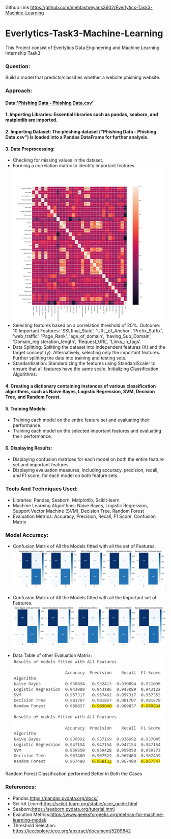 Github Link:https://github.com/mehtashreyans3602/Everlytics-Task3-Machine-Learning
# Everlytics-Task3-Machine-Learning
 This Project consist of Everlytics Data Engineering and Machine Learning Internship Task3
 ### Question:
Build a model that predicts/classifies whether a website phishing website.

### Approach:
#### Data:<a href="https://drive.google.com/file/d/1Kx_DK6rSzMH0LE3NUVtPDE7I7Vr31jAE/view?usp=sharing">'Phishing Data - Phishing Data.csv'<a/>

#### 1. Importing Libraries: Essential libraries such as pandas, seaborn, and matplotlib are imported.

#### 2. Importing Dataset: The phishing dataset ("Phishing Data - Phishing Data.csv") is loaded into a Pandas DataFrame for further analysis.

#### 3. Data Preprocessing:
* Checking for missing values in the dataset.
* Forming a correlation matrix to identify important features.
  ![Correlation Matrix](https://github.com/mehtashreyans3602/Everlytics-Task3-Machine-Learning/raw/main/CorrelationMatrix.png)
* Selecting features based on a correlation threshold of 20%.
  Outcome: 10 Important Features: 'SSLfinal_State', 'URL_of_Anchor', 'Prefix_Suffix', 'web_traffic', 'Page_Rank', 'age_of_domain', 'having_Sub_Domain', 'Domain_registeration_length', 'Request_URL', 'Links_in_tags'.
* Data Splitting:
Splitting the dataset into independent features (X) and the target concept (y).
Alternatively, selecting only the important features.
Further splitting the data into training and testing sets.
* Standardization:
Standardizing the features using StandardScaler to ensure that all features have the same scale.
Initializing Classification Algorithms:

#### 4. Creating a dictionary containing instances of various classification algorithms, such as Naive Bayes, Logistic Regression, SVM, Decision Tree, and Random Forest.
#### 5. Training Models:

* Training each model on the entire feature set and evaluating their performance.
* Training each model on the selected important features and evaluating their performance.
#### 6. Displaying Results:
* Displaying confusion matrices for each model on both the entire feature set and important features.
* Displaying evaluation measures, including accuracy, precision, recall, and F1 score, for each model on both feature sets.
### Tools And Techniques Used:
* Libraries: Pandas, Seaborn, Matplotlib, Scikit-learn
* Machine Learning Algorithms: Naive Bayes, Logistic Regression, Support Vector Machine (SVM), Decision Tree, Random Forest
* Evaluation Metrics: Accuracy, Precision, Recall, F1 Score, Confusion Matrix
### Model Accuracy:
* Confusion Matrix of All the Models fitted with all the set of Features.
![Confusion Matrix Results](https://github.com/mehtashreyans3602/Everlytics-Task3-Machine-Learning/raw/main/CMresult.jpg)

* Confusion Matrix of All the Models fitted with all the Important  set of Features.
![Confusion Matrix Results 2](https://github.com/mehtashreyans3602/Everlytics-Task3-Machine-Learning/raw/main/CMresult2.jpg)

* Data Table of other Evaluation Matrix:
![Evaluation](https://github.com/mehtashreyans3602/Everlytics-Task3-Machine-Learning/raw/main/Evalution.jpg)

Random Forest Classification performed Better in Both the Cases

### References:
* Pandas:https://pandas.pydata.org/docs/
* Sci-kit Learn:https://scikit-learn.org/stable/user_guide.html
* Seaborn:https://seaborn.pydata.org/tutorial.html
* Evalution Metrics:https://www.geeksforgeeks.org/metrics-for-machine-learning-model/
* Threshold Selection: https://ieeexplore.ieee.org/abstract/document/5209842


